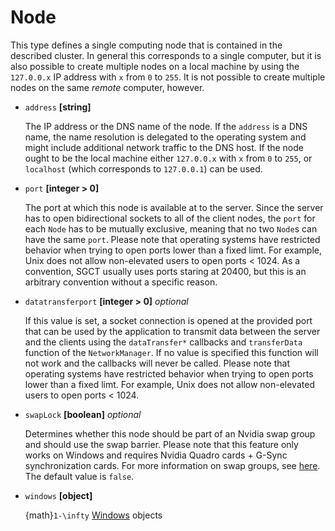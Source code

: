 # Node
This type defines a single computing node that is contained in the described cluster. In general this corresponds to a single computer, but it is also possible to create multiple nodes on a local machine by using the `127.0.0.x` IP address with `x` from `0` to `255`. It is not possible to create multiple nodes on the same *remote* computer, however.

- `address` **[string]**

  The IP address or the DNS name of the node. If the `address` is a DNS name, the name resolution is delegated to the operating system and might include additional network traffic to the DNS host.  If the node ought to be the local machine either `127.0.0.x` with `x` from `0` to `255`, or `localhost` (which corresponds to `127.0.0.1`) can be used.

- `port` **[integer > 0]**

  The port at which this node is available at to the server. Since the server has to open bidirectional sockets to all of the client nodes, the `port` for each `Node` has to be mutually exclusive, meaning that no two `Node`s can have the same `port`. Please note that operating systems have restricted behavior when trying to open ports lower than a fixed limt.  For example, Unix does not allow non-elevated users to open ports < 1024. As a convention, SGCT usually uses ports staring at 20400, but this is an arbitrary convention without a specific reason.

- `datatransferport` **[integer > 0]** _optional_

  If this value is set, a socket connection is opened at the provided port that can be used by the application to transmit data between the server and the clients using the `dataTransfer*` callbacks and `transferData` function of the `NetworkManager`. If no value is specified this function will not work and the callbacks will never be called. Please note that operating systems have restricted behavior when trying to open ports lower than a fixed limt.  For example, Unix does not allow non-elevated users to open ports < 1024.

- `swapLock` **[boolean]** _optional_

  Determines whether this node should be part of an Nvidia swap group and should use the swap barrier. Please note that this feature only works on Windows and requires Nvidia Quadro cards + G-Sync synchronization cards. For more information on swap groups, see [here](https://www.nvidia.com/content/dam/en-zz/Solutions/design-visualization/quadro-product-literature/Quadro_GSync_install_guide_v4.pdf). The default value is `false`.

- `windows` **[object]**

  {math}`1-\infty` [Windows](window) objects
